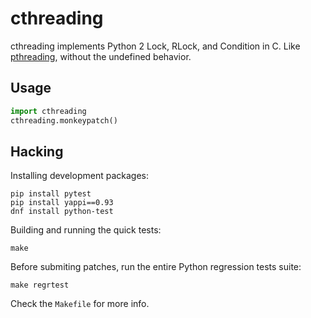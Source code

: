 # cthreading

cthreading implements Python 2 Lock, RLock, and Condition in C.  Like
[pthreading](https://github.com/oVirt/pthreading), without the undefined
behavior.

## Usage

```python
import cthreading
cthreading.monkeypatch()
```

## Hacking

Installing development packages:

```
pip install pytest
pip install yappi==0.93
dnf install python-test
```

Building and running the quick tests:

```
make
```

Before submiting patches, run the entire Python regression tests suite:

```
make regrtest
```

Check the `Makefile` for more info.
